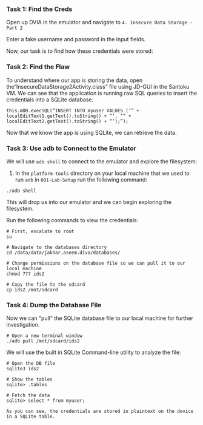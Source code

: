 ### Task 1: Find the Creds

Open up DVIA in the emulator and navigate to `4. Insecure Data Storage - Part 2`

Enter a fake username and password in the input fields. 

Now, our task is to find how these credentials were stored:

### Task 2: Find the Flaw

To understand where our app is storing the data, open the“InsecureDataStorage2Activity.class” file using JD-GUI in the Santoku VM. We can see that the application is running raw SQL queries to insert the credentials into a SQLite database.

```
this.mDB.execSQL(“INSERT INTO myuser VALUES (‘” + localEditText1.getText().toString() + “‘, ‘” + localEditText2.getText().toString() + “‘);”);
```

Now that we know the app is using SQLite, we can retrieve the data.

### Task 3: Use adb to Connect to the Emulator

We will use `adb shell` to connect to the emulator and explore the filesystem:

1. In the `platform-tools` directory on your local machine that we used to run `adb` in `001-Lab-Setup` run the following command:

```
./adb shell
```

This will drop us into our emulator and we can begin exploring the filesystem.

Run the following commands to view the credentials:

```
# First, escalate to root
su

# Navigate to the databases directory
cd /data/data/jakhar.aseem.diva/databases/

# Change permissions on the database file so we can pull it to our local machine
chmod 777 ids2

# Copy the file to the sdcard
cp ids2 /mnt/sdcard
```

### Task 4: Dump the Database File 

Now we can "pull" the SQLite database file to our local machine for further investigation.

```
# Open a new terminal window
./adb pull /mnt/sdcard/ids2
```

We will use the built in SQLite Command-line utility to analyze the file:
```
# Open the DB file
sqlite3 ids2

# Show the tables
sqlite> .tables

# Fetch the data
sqlite> select * from myuser;

As you can see, the credentials are stored in plaintext on the device in a SQLite table.
